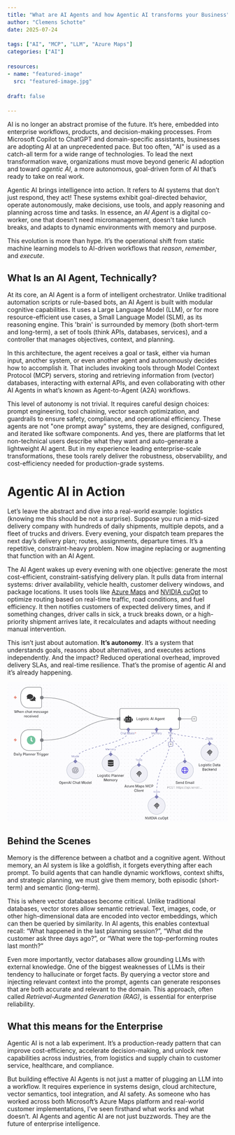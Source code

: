 ```yaml
---
title: "What are AI Agents and how Agentic AI transforms your Business"
author: "Clemens Schotte"
date: 2025-07-24

tags: ["AI", "MCP", "LLM", "Azure Maps"]
categories: ["AI"]

resources:
- name: "featured-image"
  src: "featured-image.jpg"

draft: false

---
```


AI is no longer an abstract promise of the future. It’s here, embedded into enterprise workflows, products, and decision-making processes. From Microsoft Copilot to ChatGPT and domain-specific assistants, businesses are adopting AI at an unprecedented pace. But too often, "AI" is used as a catch-all term for a wide range of technologies. To lead the next transformation wave, organizations must move beyond generic AI adoption and toward *agentic AI*, a more autonomous, goal-driven form of AI that’s ready to take on real work.

Agentic AI brings intelligence into action. It refers to AI systems that don’t just respond, they act! These systems exhibit goal-directed behavior, operate autonomously, make decisions, use tools, and apply reasoning and planning across time and tasks. In essence, an *AI Agent* is a digital co-worker, one that doesn’t need micromanagement, doesn't take lunch breaks, and adapts to dynamic environments with memory and purpose.

This evolution is more than hype. It’s the operational shift from static machine learning models to AI-driven workflows that *reason*, *remember*, and *execute*.

## What Is an AI Agent, Technically?

At its core, an AI Agent is a form of intelligent orchestrator. Unlike traditional automation scripts or rule-based bots, an AI Agent is built with modular cognitive capabilities. It uses a Large Language Model (LLM), or for more resource-efficient use cases, a Small Language Model (SLM), as its reasoning engine. This 'brain' is surrounded by memory (both short-term and long-term), a set of tools (think APIs, databases, services), and a controller that manages objectives, context, and planning.

In this architecture, the agent receives a goal or task, either via human input, another system, or even another agent and autonomously decides how to accomplish it. That includes invoking tools through Model Context Protocol (MCP) servers, storing and retrieving information from (vector) databases, interacting with external APIs, and even collaborating with other AI Agents in what’s known as Agent-to-Agent (A2A) workflows.

This level of autonomy is not trivial. It requires careful design choices: prompt engineering, tool chaining, vector search optimization, and guardrails to ensure safety, compliance, and operational efficiency. These agents are not "one prompt away" systems, they are designed, configured, and iterated like software components. And yes, there are platforms that let non-technical users describe what they want and auto-generate a lightweight AI agent. But in my experience leading enterprise-scale transformations, these tools rarely deliver the robustness, observability, and cost-efficiency needed for production-grade systems.

# Agentic AI in Action

Let’s leave the abstract and dive into a real-world example: logistics (knowing me this should be not a surprise). Suppose you run a mid-sized delivery company with hundreds of daily shipments, multiple depots, and a fleet of trucks and drivers. Every evening, your dispatch team prepares the next day’s delivery plan; routes, assignments, departure times. It’s a repetitive, constraint-heavy problem. Now imagine replacing or augmenting that function with an AI Agent.

The AI Agent wakes up every evening with one objective: generate the most cost-efficient, constraint-satisfying delivery plan. It pulls data from internal systems: driver availability, vehicle health, customer delivery windows, and package locations. It uses tools like [Azure Maps](https://www.azuremaps.com/) and [NVIDIA cuOpt](https://clemens.ms/multi-itinerary-optimization/) to optimize routing based on real-time traffic, road conditions, and fuel efficiency. It then notifies customers of expected delivery times, and if something changes, driver calls in sick, a truck breaks down, or a high-priority shipment arrives late, it recalculates and adapts without needing manual intervention.

This isn’t just about automation. **It’s autonomy**. It’s a system that understands goals, reasons about alternatives, and executes actions independently. And the impact? Reduced operational overhead, improved delivery SLAs, and real-time resilience. That’s the promise of agentic AI and it’s already happening.

![AI Agent in n8n](ai_agent.png)

## Behind the Scenes

Memory is the difference between a chatbot and a cognitive agent. Without memory, an AI system is like a goldfish, it forgets everything after each prompt. To build agents that can handle dynamic workflows, context shifts, and strategic planning, we must give them memory, both episodic (short-term) and semantic (long-term).

This is where vector databases become critical. Unlike traditional databases, vector stores allow semantic retrieval. Text, images, code, or other high-dimensional data are encoded into vector embeddings, which can then be queried by similarity. In AI agents, this enables contextual recall: “What happened in the last planning session?”, “What did the customer ask three days ago?”, or “What were the top-performing routes last month?”

Even more importantly, vector databases allow grounding LLMs with external knowledge. One of the biggest weaknesses of LLMs is their tendency to hallucinate or forget facts. By querying a vector store and injecting relevant context into the prompt, agents can generate responses that are both accurate and relevant to the domain. This approach, often called *Retrieval-Augmented Generation (RAG)*, is essential for enterprise reliability.

## What this means for the Enterprise

Agentic AI is not a lab experiment. It’s a production-ready pattern that can improve cost-efficiency, accelerate decision-making, and unlock new capabilities across industries, from logistics and supply chain to customer service, healthcare, and compliance.

But building effective AI Agents is not just a matter of plugging an LLM into a workflow. It requires experience in systems design, cloud architecture, vector semantics, tool integration, and AI safety. As someone who has worked across both Microsoft’s Azure Maps platform and real-world customer implementations, I’ve seen firsthand what works and what doesn’t. AI Agents and agentic AI are not just buzzwords. They are the future of enterprise intelligence.